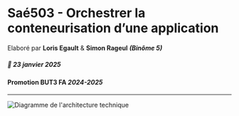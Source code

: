 # Saé503 - Orchestrer la conteneurisation d’une application 
Elaboré par **Loris Egault** & **Simon Rageul** ***(Binôme 5)***
##### 📅 23 janvier 2025
#### Promotion BUT3 FA *2024-2025*
---
![Diagramme de l'architecture technique](https://github.com/lorisegault/Sae503/SchémaSAE503.svg)
